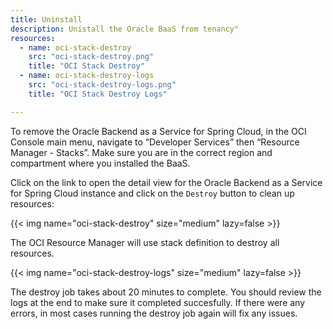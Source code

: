 ```yaml
---
title: Uninstall
description: Unistall the Oracle BaaS from tenancy"
resources:
  - name: oci-stack-destroy
    src: "oci-stack-destroy.png"
    title: "OCI Stack Destroy"
  - name: oci-stack-destroy-logs
    src: "oci-stack-destroy-logs.png"
    title: "OCI Stack Destroy Logs"

---
```


To remove the Oracle Backend as a Service for Spring Cloud, in the OCI Console main menu, navigate to “Developer Services” then “Resource Manager - Stacks”. Make sure you are in the correct region and compartment where you installed the BaaS.

Click on the link to open the detail view for the Oracle Backend as a Service for Spring Cloud instance and click on the `Destroy` button to clean up resources:

<!-- spellchecker-disable -->
{{< img name="oci-stack-destroy" size="medium" lazy=false >}}
<!-- spellchecker-enable -->

The OCI Resource Manager will use stack definition to destroy all resources.

<!-- spellchecker-disable -->
{{< img name="oci-stack-destroy-logs" size="medium" lazy=false >}}
<!-- spellchecker-enable -->

The destroy job takes about 20 minutes to complete. You should review the logs at the end to make sure it completed succesfully. If there were any errors, in most cases running the destroy job again will fix any issues.
